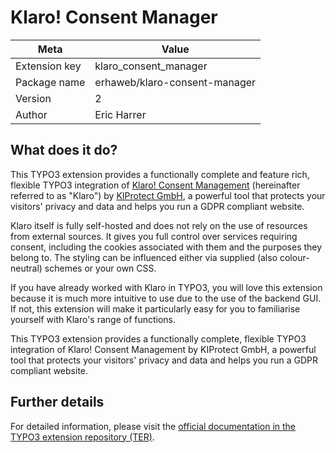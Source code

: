 # Klaro! Consent Manager

| Meta          | Value                         |
|---------------|-------------------------------|
| Extension key | klaro_consent_manager         |
| Package name  | erhaweb/klaro-consent-manager |
| Version       | 2                             |
| Author        | Eric Harrer                   |

## What does it do?

This TYPO3 extension provides a functionally complete and feature rich, flexible TYPO3 integration of [Klaro! Consent Management](https://klaro.org/) (hereinafter referred to as "Klaro") by [KIProtect GmbH](https://kiprotect.com/), a powerful tool that protects your visitors' privacy and data and helps you run a GDPR compliant website.

Klaro itself is fully self-hosted and does not rely on the use of resources from external sources. It gives you full control over services requiring consent, including the cookies associated with them and the purposes they belong to. The styling can be influenced either via supplied (also colour-neutral) schemes or your own CSS.

If you have already worked with Klaro in TYPO3, you will love this extension because it is much more intuitive to use due to the use of the backend GUI. If not, this extension will make it particularly easy for you to familiarise yourself with Klaro's range of functions.

This TYPO3 extension provides a functionally complete, flexible TYPO3 integration of Klaro! Consent Management by KIProtect GmbH, a powerful tool that protects your visitors' privacy and data and helps you run a GDPR compliant website.

## Further details

For detailed information, please visit the [official documentation in the TYPO3 extension repository (TER)](https://docs.typo3.org/p/erhaweb/klaro-consent-manager/main/en-us/).
